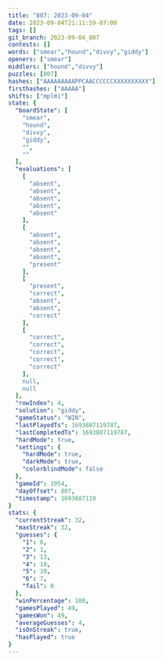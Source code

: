```yaml
---
title: "807: 2023-09-04"
date: 2023-09-04T21:11:59-07:00
tags: []
git_branch: 2023-09-04_807
contests: []
words: ["smear","hound","divvy","giddy"]
openers: ["smear"]
middlers: ["hound","divvy"]
puzzles: [807]
hashes: ["AAAAAAAAAPPCAACCCCCCXXXXXXXXXX"]
firsthashes: ["AAAAA"]
shifts: ["mplmi"]
state: {
  "boardState": [
    "smear",
    "hound",
    "divvy",
    "giddy",
    "",
    ""
  ],
  "evaluations": [
    [
      "absent",
      "absent",
      "absent",
      "absent",
      "absent"
    ],
    [
      "absent",
      "absent",
      "absent",
      "absent",
      "present"
    ],
    [
      "present",
      "correct",
      "absent",
      "absent",
      "correct"
    ],
    [
      "correct",
      "correct",
      "correct",
      "correct",
      "correct"
    ],
    null,
    null
  ],
  "rowIndex": 4,
  "solution": "giddy",
  "gameStatus": "WIN",
  "lastPlayedTs": 1693887119787,
  "lastCompletedTs": 1693887119787,
  "hardMode": true,
  "settings": {
    "hardMode": true,
    "darkMode": true,
    "colorblindMode": false
  },
  "gameId": 1954,
  "dayOffset": 807,
  "timestamp": 1693887119
}
stats: {
  "currentStreak": 32,
  "maxStreak": 32,
  "guesses": {
    "1": 0,
    "2": 1,
    "3": 13,
    "4": 18,
    "5": 10,
    "6": 7,
    "fail": 0
  },
  "winPercentage": 100,
  "gamesPlayed": 49,
  "gamesWon": 49,
  "averageGuesses": 4,
  "isOnStreak": true,
  "hasPlayed": true
}
---
```

<!-- more -->
